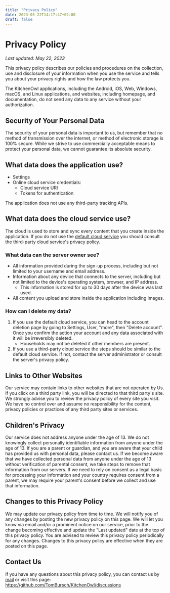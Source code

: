 ```yaml
---
title: "Privacy Policy"
date: 2023-05-22T14:17:47+02:00
draft: false
---
```


# Privacy Policy

_Last updated: May 22, 2023_

This privacy policy describes our policies and procedures on the collection, use and disclosure of your information when you use the service and tells you about your privacy rights and how the law protects you.

The KitchenOwl applications, including the Android, iOS, Web, Windows, macOS, and Linux applications, and websites, including homepage, and documentation, do not send any data to any service without your authorization.

## Security of Your Personal Data

The security of your personal data is important to us, but remember that no method of transmission over the internet, or method of electronic storage is 100% secure. While we strive to use commercially acceptable means to protect your personal data, we cannot guarantee its absolute security.

## What data does the application use?

- Settings
- Online cloud service credentials:
  - Cloud service URI
  - Tokens for authentication

The application does not use any third-party tracking APIs.

## What data does the cloud service use?

The cloud is used to store and sync every content that you create inside the application. If you do not use the [default cloud service](https://app.kitchenowl.org) you should consult the third-party cloud service's privacy policy.

### What data can the server owner see?

- All information provided during the sign-up process, including but not limited to your username and email address.
- Information about any device that connects to the server, including but not limited to the device's operating system, browser, and IP address.
  - This information is stored for up to 30 days after the device was last used.
- All content you upload and store inside the application including images.

### How can I delete my data?

1. If you use the default cloud service, you can head to the account deletion page by going to Settings, User, "more", then "Delete account". Once you confirm the action your account and any data associated with it will be irreversibly deleted.
   - Households may not be deleted if other members are present.
2. If you use a third-party cloud service the steps should be similar to the default cloud service. If not, contact the server administrator or consult the server's privacy policy.

## Links to Other Websites

Our service may contain links to other websites that are not operated by Us. If you click on a third party link, you will be directed to that third party's site.
We strongly advise you to review the privacy policy of every site you visit.
We have no control over and assume no responsibility for the content, privacy policies or practices of any third party sites or services.

## Children's Privacy

Our service does not address anyone under the age of 13. We do not knowingly collect personally identifiable information from anyone under the age of 13.
If you are a parent or guardian, and you are aware that your child has provided us with personal data, please contact us.
If we become aware that we have collected personal data from anyone under the age of 13 without verification of parental consent, we take steps to remove that information from our servers.
If we need to rely on consent as a legal basis for processing your information and your country requires consent from a parent, we may require your parent's consent before we collect and use that information.

## Changes to this Privacy Policy

We may update our privacy policy from time to time. We will notify you of any changes by posting the new privacy policy on this page.
We will let you know via email and/or a prominent notice on our service, prior to the change becoming effective and update the &quot;Last updated&quot; date at the top of this privacy policy.
You are advised to review this privacy policy periodically for any changes. Changes to this privacy policy are effective when they are posted on this page.

## Contact Us

If you have any questions about this privacy policy, you can contact us by [mail](mailto:support@kitchenowl.org) or visit this page: <a href="https://github.com/TomBursch/KitchenOwl/discussions" rel="external nofollow noopener" target="_blank">https://github.com/TomBursch/KitchenOwl/discussions</a>
